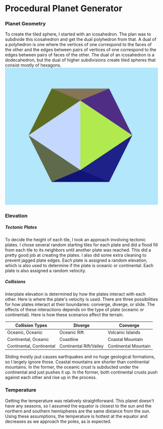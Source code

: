 # Procedural Planet Generator #
### Planet Geometry ###
To create the tiled sphere, I started with an icosahedron. The plan was to subdivide this icosahedron and get the dual polyhedron from that. A dual of a polyhedron is one where the vertices of one correspond to the faces of the other and the edges between pairs of vertices of one correspond to the edges between pairs of faces of the other. The dual of an icosahedron is a dodecahedron, but the dual of higher subdivisions create tiled spheres that consist mostly of hexagons.
![](img/icosahedron-1.png)

### Elevation ####
##### Tectonic Plates #####
To decide the height of each tile, I took an approach involving tectonic plates. I chose several random starting tiles for each plate and did a flood fill from each tile to its neighbors until another plate was reached. This did a pretty good job at creating the plates. I also did some extra cleaning to prevent jagged plate edges. Each plate is assigned a random elevation, which is also used to determine if the plate is oceanic or continental. Each plate is also assigned a random velocity.
##### Collisions #####
Interplate elevation is determined by how the plates interact with each other. Here is where the plate's velocity is used. There are three possibilities for how plates interact at their boundaries: converge, diverge, or slide. The effects of these interactions depends on the type of plate (oceanic or continental). Here is how these scenarios affect the terrain.

| Collision Types          | Diverge                  | Converge              | 
| -------------            | ---------------          | ---------------       |
| Oceanic, Oceanic         | Oceanic Rift             | Volcanic Islands      | 
| Continental, Oceanic     | Coastline                | Coastal Mountain      |
| Continental, Continental | Continental Rift/Valley  | Continental Mountain  |

Sliding mostly jsut causes earthquakes and no huge geological formations, so I largely ignore those. Coastal mountains are shorter than continental mountains. In the former, the oceanic crust is subducted under the continental and just pushes it up. In the former, both continental crusts push against each other and rise up in the process.
### Temperature ###
Getting the temperature was relatively straightforward. This planet doesn't have any seasons, so I assumed the equator is closest to the sun and the northern and southern hemispheres are the same distance from the sun. Using these assumptions, the temperature is hottest at the equator and decreases as we approach the poles, as is expected.
